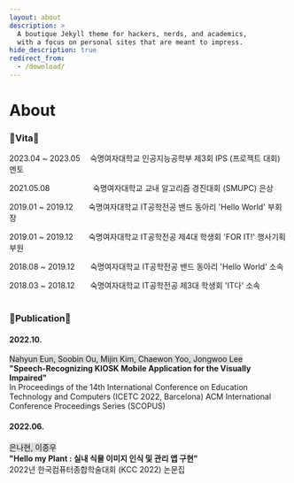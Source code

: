 ```yaml
---
layout: about
description: >
  A boutique Jekyll theme for hackers, nerds, and academics,
  with a focus on personal sites that are meant to impress.
hide_description: true
redirect_from:
  - /download/
---
```


# About

<!--author-->

<h3>🔹Vita🔹</h3>

2023.04 ~ 2023.05	　숙명여자대학교 인공지능공학부 제3회 IPS (프로젝트 대회) 멘토 <br>

2021.05.08 　　　　　 숙명여자대학교 교내 알고리즘 경진대회 (SMUPC) 은상	<br>

2019.01 ~ 2019.12　　숙명여자대학교 IT공학전공 밴드 동아리 'Hello World' 부회장 <br>

2019.01 ~ 2019.12　　숙명여자대학교 IT공학전공 제4대 학생회 'FOR IT!' 행사기획부원 <br>

2018.08 ~ 2019.12　　숙명여자대학교 IT공학전공 밴드 동아리 'Hello World' 소속 <br>

2018.03 ~ 2018.12　　숙명여자대학교 IT공학전공 제3대 학생회 'IT다' 소속 <br><br>

<h3>🔶Publication🔶</h3>
<h4>2022.10.	</h4>
<span style="background-color:#DDDDDD">Nahyun Eun, Soobin Ou, Mijin Kim, Chaewon Yoo, Jongwoo Lee</span><br>
<strong>"Speech-Recognizing KIOSK Mobile Application for the Visually Impaired"</strong><br>
In Proceedings of the 14th International Conference on Education Technology and Computers (ICETC 2022, Barcelona)
ACM International Conference Proceedings Series (SCOPUS)<br>

<h4>2022.06.	</h4>
<span style="background-color:#DDDDDD">은나현, 이종우</span><br>
<strong>"Hello my Plant : 실내 식물 이미지 인식 및 관리 앱 구현"</strong><br>
2022년 한국컴퓨터종합학술대회 (KCC 2022) 논문집

[blog]: /
[portfolio]: https://hydejack.com/examples/
[resume]: https://hydejack.com/resume/
[download]: https://hydejack.com/download/
[welcome]: https://hydejack.com/
[forms]: https://hydejack.com/forms-by-example/

[features]: #features
[news]: #build-an-audience
[syntax]: syntax-highlighting
[latex]: #beautiful-math
[dark]: https://hydejack.com/blog/hydejack/2018-09-01-introducing-dark-mode/
[search]: https://hydejack.com/#_search-input
[grid]: https://hydejack.com/blog/hydejack/

[lic]: LICENSE.md
[pro]: licenses/PRO.md
[docs]: docs/README.md
[ofln]: docs/advanced.md#enabling-offline-support
[math]: docs/writing.md#adding-math

[kit]: https://github.com/hydecorp/hydejack-starter-kit/releases
[src]: https://github.com/hydecorp/hydejack
[gem]: https://rubygems.org/gems/jekyll-theme-hydejack
[buy]: https://gum.co/nuOluY

[gpss]: https://developers.google.com/speed/pagespeed/insights/?url=https%3A%2F%2Fhydejack.com%2Fdocs%2F
[rouge]: http://rouge.jneen.net
[katex]: https://khan.github.io/KaTeX/
[mathjax]: https://www.mathjax.org/
[tinyletter]: https://tinyletter.com/
